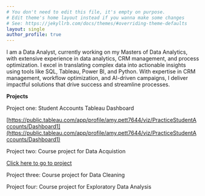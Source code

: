 ```yaml
---
# You don't need to edit this file, it's empty on purpose.
# Edit theme's home layout instead if you wanna make some changes
# See: https://jekyllrb.com/docs/themes/#overriding-theme-defaults
layout: single
author_profile: true
---
```


I am a Data Analyst, currently working on my Masters of Data Analytics, with extensive experience in data analytics, CRM management, and process optimization.  I excel in translating complex data into actionable insights using tools like SQL, Tableau, Power BI, and Python. With expertise in CRM management, workflow optimization, and AI-driven campaigns, I deliver impactful solutions that drive success and streamline processes.  

**Projects**

Project one: Student Accounts Tableau Dashboard

[https://public.tableau.com/app/profile/amy.pett7644/viz/PracticeStudentAccounts/Dashboard1](https://public.tableau.com/app/profile/amy.pett7644/viz/PracticeStudentAccounts/Dashboard1)

Project two: Course project for Data Acquistion

[Click here to go to project](https://github.com/amylovesdata/amylovesdata.github.io/commit/86fdfd7a4ad238996dc614a3b16fcb205286a5e9)

Project three: Course project for Data Cleaning


Project four: Course project for Exploratory Data Analysis


